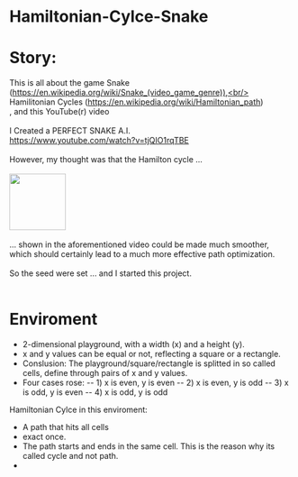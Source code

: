 # Hamiltonian-Cylce-Snake

# Story:
This is all about the game Snake (https://en.wikipedia.org/wiki/Snake_(video_game_genre)),<br/>
Hamilitonian Cycles (https://en.wikipedia.org/wiki/Hamiltonian_path)<br/>, and this YouTube(r) video<br/>
<br/>
I Created a PERFECT SNAKE A.I.<br/>
https://www.youtube.com/watch?v=tjQIO1rqTBE<br/>
<br/>
However, my thought was that the Hamilton cycle ... <br/>
<br/>
<img src="https://live.staticflickr.com/65535/50508327758_f8a6e273ee_k.jpg" style="width: 100px; height: 100px;"><br/>
<br/>
... shown in the aforementioned video could be made much smoother, which should certainly lead to a much more effective path optimization.<br/>
<br/>
So the seed were set ... and I started this project.<br/>
<br/>

# Enviroment
- 2-dimensional playground, with a width (x) and a height (y).
- x and y values can be equal or not, reflecting a square or a rectangle.
- Conslusion: The playground/square/rectangle is splitted in so called cells, define through pairs of x and y values.
- Four cases rose: 
-- 1) x is even, y is even
-- 2) x is even, y is odd
-- 3) x is odd, y is even
-- 4) x is odd, y is odd

Hamiltonian Cylce in this enviroment:
<ul>
  <li>A path that hits all cells</li>
  <li>exact once.</li>
  <li>The path starts and ends in the same cell. This is the reason why its called cycle and not path.</li>
  <li></li>
</ul>
<br/>
